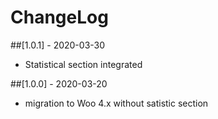 # ChangeLog

##[1.0.1]  - 2020-03-30
- Statistical section integrated

##[1.0.0]  - 2020-03-20
- migration to Woo 4.x without satistic section
